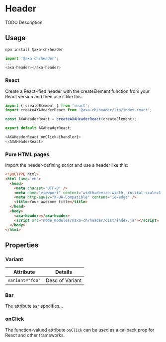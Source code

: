 # Header

TODO Description

## Usage

```bash
npm install @axa-ch/header
```

```js
import '@axa-ch/header';
...
<axa-header></axa-header>
```

### React

Create a React-ified header with the createElement function from your React version and then use it like this:

```js
import { createElement } from 'react';
import createAXAHeaderReact from '@axa-ch/header/lib/index.react';

const AXAHeaderReact = createAXAHeaderReact(createElement);

export default AXAHeaderReact;
```

```js
<AXAHeaderReact onClick={handler}>
</AXAHeaderReact>
```

### Pure HTML pages

Import the header-defining script and use a header like this:

```html
<!DOCTYPE html>
<html lang="en">
  <head>
    <meta charset="UTF-8" />
    <meta name="viewport" content="width=device-width, initial-scale=1.0" />
    <meta http-equiv="X-UA-Compatible" content="ie=edge" />
    <title>Your awesome title</title>
  </head>
  <body>
    <axa-header></axa-header>
    <script src="node_modules/@axa-ch/header/dist/index.js"></script>
  </body>
</html>
```

## Properties

### Variant

| Attribute             | Details                 |
| --------------------- | ----------------------- |
| `variant="foo"`       | Desc of Variant         |

### Bar

The attribute `bar` specifies...

### onClick

The function-valued attribute `onClick` can be used as a callback prop for React and other frameworks.

